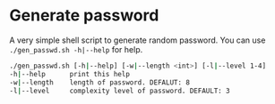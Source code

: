 # Generate password

A very simple shell script to generate random password. You can use `./gen_passwd.sh -h|--help` for help.

```bash
./gen_passwd.sh [-h|--help] [-w|--length <int>] [-l|--level 1-4]
-h|--help      print this help
-w|--length    length of password. DEFALUT: 8
-l|--level     complexity level of password. DEFAULT: 3
```
